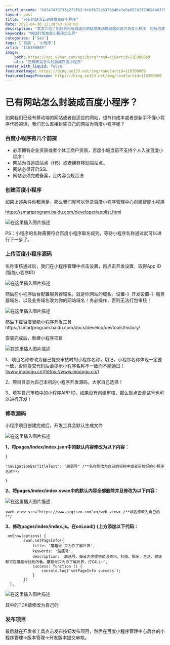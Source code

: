 ```yaml
---
arturl_encode: "68747470733a2f2f62:6c6f672e6373646e2e6e65742f7069646f757368693132332f:61727469636c652f64657461696c732f313136333030383639"
layout: post
title: "已有网站怎么封装成百度小程序"
date: 2021-04-30 12:20:43 +08:00
description: "本文介绍了如何将已有自适应网站或移动端网站封装为百度小程序，包括创建小程序的步骤、上传源码、修改源码"
keywords: "网站打包百度小程序怎么弄"
categories: ['Seo']
tags: ['百度', '小程序']
artid: "116300869"
image:
    path: https://api.vvhan.com/api/bing?rand=sj&artid=116300869
    alt: "已有网站怎么封装成百度小程序"
render_with_liquid: false
featuredImage: https://bing.ee123.net/img/rand?artid=116300869
featuredImagePreview: https://bing.ee123.net/img/rand?artid=116300869
---
```


# 已有网站怎么封装成百度小程序？

如果我们已经有移动端的网站或者自适应的网站，想节约成本或者是新手不懂小程序代码的话，我们怎么直接封装自己的网站为百度小程序呢？

### 百度小程序有几个前提

* 必须拥有企业资质或者个体工商户资质，百度小城当前不支持个人入驻百度小程序！
* 网站为自适应站点（H5）或者拥有移动端站点。
* 网站必须开启SSL
* 网站必须完成备案，且内容合规合法

### 创建百度小程序

如果上述条件你都满足，那么我们就可以登录百度小程序管理中心创建智能小程序

https://smartprogram.baidu.com/developer/applist.html

![在这里插入图片描述](https://i-blog.csdnimg.cn/blog_migrate/7d54b9fbc53165ed70d9f78c11622b9e.png)

PS：小程序的名称需要符合百度小程序取名规则，等待小程序名称通过就可以进行下一步了。

### 上传百度小程序源码

名称审核通过后，我们在小程序管理中点击设置，再点击开发设置，取得App ID (智能小程序ID)

![在这里插入图片描述](https://i-blog.csdnimg.cn/blog_migrate/18c797f19514fa23f190527b1175b9e6.png)

然后在小程序后台配置服务器域名，就是你网站的域名。设置–》开发设置–》服务器域名、以及业务域名改为你的网站域名！务必操作，否则无法打包审核！

![在这里插入图片描述](https://i-blog.csdnimg.cn/blog_migrate/ddeaf82814c36cb5484d346937baf272.png)

然后下载百度智能小程序开发工具https://smartprogram.baidu.com/docs/develop/devtools/history/

安装完成后，新建小程序项目

![在这里插入图片描述](https://i-blog.csdnimg.cn/blog_migrate/4c5fb52a1c2f7d7ae863ad46d3a4518c.png)

1、项目名称修改为自己提交审核时的小程序名称，切记，小程序名称体现一定要一致，否则提交代码后会提示小程序名称不一致而不能通过！
[www.mooogu.cn](https://www.mooogu.cn/)

2、项目目录为自己本机的小程序开发源码，大家自己选择！

3、填写自己审核中的小程序APP ID，如果没有创建审核，那么就点击测试号也可以进行开发！

### 修改源码

小程序项目创建完成后，开发工具会默认生成文件

![在这里插入图片描述](https://i-blog.csdnimg.cn/blog_migrate/c7498e40eb94bf2b9119e9787cbfe244.png)

**1、将pages/index/index.json中的默认内容修改为以下内容：**

```
{

"navigationBarTitleText": "蘑菇号" /**名称修改为自己的审核中或者审核好的小程序名称**/

}

```

**2、将pages/index/index.swan中的默认内容全部删除并且修改为以下内容：**

![在这里插入图片描述](https://i-blog.csdnimg.cn/blog_migrate/cd94930e26bc76891a45fc1b5785362a.png)

```
<web-view src="https://www.piqiseo.com"></web-view> /**域名修改为自己的**/

```

**3、修改pages/index/index.js。在onLoad() {上方添加以下代码：**

```
 onShow(options) {
        swan.setPageInfo({
            title: '蘑菇号-只为你了解世界',
            keywords: '蘑菇号',
            description: '蘑菇号，每日为你提供前沿资讯，科技、娱乐、生活、健康都可在蘑菇号找到所看。蘑菇号只为你了解世界，打CALL~',
            success: function () {
                console.log('setPageInfo success');
            }
        })
  },

```

![在这里插入图片描述](https://i-blog.csdnimg.cn/blog_migrate/a7d8f84ba0e8f3156018c86702a3c17a.png)

其中的TDK请修改为自己的

### 发布项目

最后就在开发者工具点击发布按钮发布项目，然后在百度小程序管理中心后台的小程序管理→版本管理→开发版本提交审核。